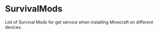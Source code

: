 # SurvivalMods
List of Survival Mods for get service when installing Minecraft on different devices.
